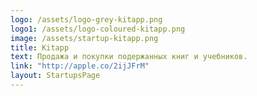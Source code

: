 ```yaml
---
logo: /assets/logo-grey-kitapp.png
logo1: /assets/logo-coloured-kitapp.png
image: /assets/startup-kitapp.png
title: Kitapp
text: Продажа и покупки подержанных книг и учебников.
link: "http://apple.co/2ijJFrM"
layout: StartupsPage
---
```

